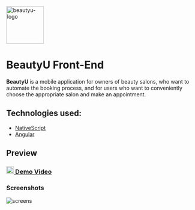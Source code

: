 <img src="https://user-images.githubusercontent.com/86881604/137502625-4f0aa798-cb76-44e3-bce9-09833c62d43c.png" alt="beautyu-logo" width="100"/>

# BeautyU Front-End
**BeautyU** is a mobile application for owners of beauty salons, who want to automate the booking process, and for users who want to conveniently choose the appropriate salon and make an appointment.

## Technologies used:
- [NativeScript](https://nativescript.org/)
- [Angular](https://angular.io/)

## Preview

### [<img src="https://user-images.githubusercontent.com/86881604/137504288-691068ac-da32-4bef-b3fd-31d403ade223.png" alt="beautyu-logo" width="20"/> Demo Video](https://www.youtube.com/watch?v=9b0gQZ6fonc)

### Screenshots

![screens](https://user-images.githubusercontent.com/86881604/137506527-f42b0220-0adb-473b-97d4-0ce42e25dc35.png)
